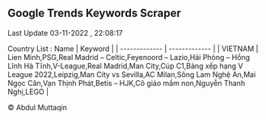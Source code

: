 

## Google Trends Keywords Scraper 
 
Last Update 03-11-2022 , 22:08:17

Country List :
 Name  | Keyword |
| ------------- | ------------- |
| VIETNAM | Lien Minh,PSG,Real Madrid – Celtic,Feyenoord – Lazio,Hải Phòng – Hồng Lĩnh Hà Tĩnh,V-League,Real Madrid,Man City,Cúp C1,Bảng xếp hạng V League 2022,Leipzig,Man City vs Sevilla,AC Milan,Sông Lam Nghệ An,Mai Ngọc Căn,Vạn Thịnh Phát,Betis – HJK,Cô giáo mầm non,Nguyễn Thanh Nghị,LEGO |



© Abdul Muttaqin 
